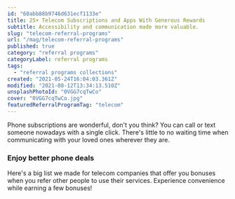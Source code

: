 ```yaml
---
id: "60abb88b9746d631ecf1133e"
title: 25+ Telecom Subscriptions and Apps With Generous Rewards
subtitle: Accessibility and communication made more valuable.
slug: "telecom-referral-programs"
url: "/mag/telecom-referral-programs"
published: true
category: "referral programs"
categoryLabel: referral programs
tags:
  - "referral programs collections"
created: "2021-05-24T16:04:03.361Z"
modified: "2021-08-12T13:34:13.510Z"
unsplashPhotoId: "0VGG7cqTwCo"
cover: "0VGG7cqTwCo.jpg"
featuredReferralProgramTag: "telecom"
---
```

Phone subscriptions are wonderful, don't you think? You can call or text someone nowadays with a single click. There's little to no waiting time when communicating with your loved ones wherever they are. 

### **Enjoy better phone deals**

Here's a big list we made for telecom companies that offer you bonuses when you refer other people to use their services. Experience convenience while earning a few bonuses!